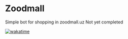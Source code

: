 # Zoodmall
Simple bot for shopping in zoodmall.uz
Not yet completed

<a href="https://wakatime.com/badge/github/uicodee/Zoodmall"><img src="https://wakatime.com/badge/github/uicodee/Zoodmall.svg" alt="wakatime"></a>
